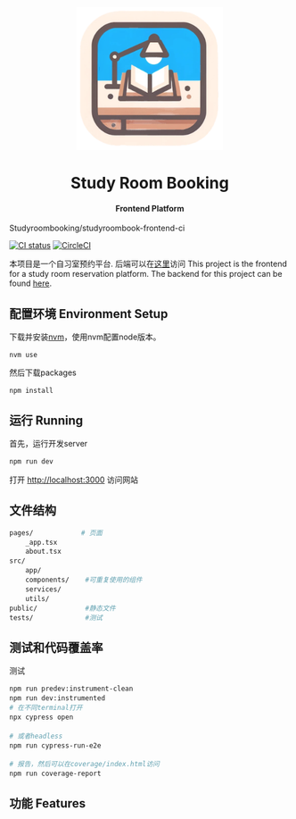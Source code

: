 
<p align="center">
  <img src="./public/studyroombook_logo_resized.png" height="256">
  <h1 align="center">Study Room Booking</h1>
  <h4 align="center"> Frontend Platform</h4>
<p align="center"> 

Studyroombooking/studyroombook-frontend-ci

[![CI status][ci-badge]][ci-workflow] [![CircleCI](https://circleci.com/gh/Studyroombooking/studyroombook-frontend-ci.svg?style=svg)](https://circleci.com/gh/Studyroombooking/studyroombook-frontend-ci)

[ci-badge]: https://github.com/StudyRoomBooking/studyroombook-frontend/actions/workflows/deploy.yml/badge.svg
[ci-workflow]: https://github.com/StudyRoomBooking/studyroombook-frontend/actions/workflows/deploy.yml

本项目是一个自习室预约平台. 后端可以在[这里]()访问 This project is the frontend for a study room reservation platform. The backend for this project can be found [here]().

## 配置环境 Environment Setup
下载并安装[nvm](https://github.com/nvm-sh/nvm)，使用nvm配置node版本。
```shell
nvm use
```

然后下载packages
```shell
npm install
```

## 运行 Running
首先，运行开发server
```bash
npm run dev
```

打开 [http://localhost:3000](http://localhost:3000) 访问网站

## 文件结构
```sh
pages/            # 页面
    _app.tsx
    about.tsx
src/
    app/
    components/    #可重复使用的组件
    services/
    utils/
public/            #静态文件
tests/             #测试
```

## 测试和代码覆盖率
测试
```sh
npm run predev:instrument-clean
npm run dev:instrumented
# 在不同terminal打开
npx cypress open

# 或者headless
npm run cypress-run-e2e

# 报告，然后可以在coverage/index.html访问
npm run coverage-report
```

## 功能 Features 



